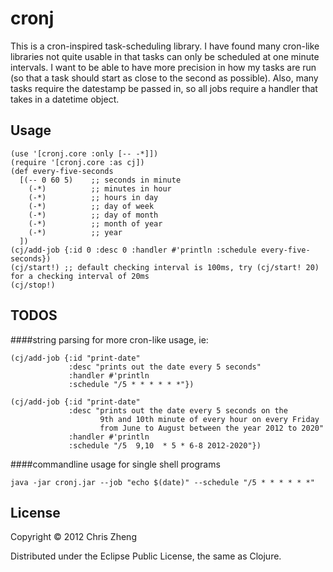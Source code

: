 # cronj

This is a cron-inspired task-scheduling library. I have found many cron-like libraries not quite usable in that tasks can only be scheduled at one minute intervals. I want to be able to have more precision in how my tasks are run (so that a task should start as close to the second as possible). Also, many tasks require the datestamp be passed in, so all jobs require a handler that takes in a datetime object.

## Usage
    (use '[cronj.core :only [-- -*]])
    (require '[cronj.core :as cj])
    (def every-five-seconds
      [(-- 0 60 5)    ;; seconds in minute
        (-*)          ;; minutes in hour
        (-*)          ;; hours in day
        (-*)          ;; day of week
        (-*)          ;; day of month
        (-*)          ;; month of year
        (-*)          ;; year
      ])
    (cj/add-job {:id 0 :desc 0 :handler #'println :schedule every-five-seconds})
    (cj/start!) ;; default checking interval is 100ms, try (cj/start! 20) for a checking interval of 20ms
    (cj/stop!)

## TODOS
####string parsing for more cron-like usage, ie: 

    (cj/add-job {:id "print-date" 
                 :desc "prints out the date every 5 seconds"  
                 :handler #'println 
                 :schedule "/5 * * * * * *"})

    (cj/add-job {:id "print-date" 
                 :desc "prints out the date every 5 seconds on the
                        9th and 10th minute of every hour on every Friday
                        from June to August between the year 2012 to 2020"  
                 :handler #'println 
                 :schedule "/5  9,10  * 5 * 6-8 2012-2020"})

####commandline usage for single shell programs

    java -jar cronj.jar --job "echo $(date)" --schedule "/5 * * * * * *"

## License
Copyright © 2012 Chris Zheng

Distributed under the Eclipse Public License, the same as Clojure.

